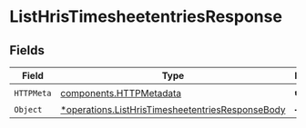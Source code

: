 # ListHrisTimesheetentriesResponse


## Fields

| Field                                                                                                               | Type                                                                                                                | Required                                                                                                            | Description                                                                                                         |
| ------------------------------------------------------------------------------------------------------------------- | ------------------------------------------------------------------------------------------------------------------- | ------------------------------------------------------------------------------------------------------------------- | ------------------------------------------------------------------------------------------------------------------- |
| `HTTPMeta`                                                                                                          | [components.HTTPMetadata](../../models/components/httpmetadata.md)                                                  | :heavy_check_mark:                                                                                                  | N/A                                                                                                                 |
| `Object`                                                                                                            | [*operations.ListHrisTimesheetentriesResponseBody](../../models/operations/listhristimesheetentriesresponsebody.md) | :heavy_minus_sign:                                                                                                  | N/A                                                                                                                 |
